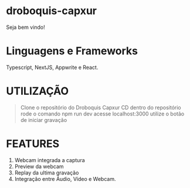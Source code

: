 # droboquis-capxur
Seja bem vindo!

# Linguagens e Frameworks
Typescript, NextJS, Appwrite e React.

# UTILIZAÇÃO
> Clone o repositório do Droboquis Capxur
> CD dentro do repositório
> rode o comando npm run dev
> acesse localhost:3000
> utilize o botão de iniciar gravação

# FEATURES
1) Webcam integrada a captura
2) Preview da webcam
3) Replay da ultima gravação
4) Integração entre Áudio, Vídeo e Webcam.
